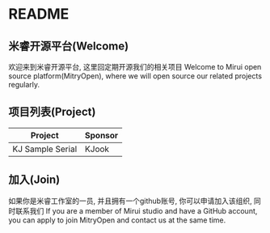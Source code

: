 # README

## 米睿开源平台(Welcome)
欢迎来到米睿开源平台, 这里回定期开源我们的相关项目
Welcome to Mirui open source platform(MitryOpen), where we will open source our related projects regularly.

## 项目列表(Project)
|  Project   | Sponsor  |
|  ----  | ----  |
| KJ Sample Serial  | KJook |

## 加入(Join)
如果你是米睿工作室的一员, 并且拥有一个github账号, 你可以申请加入该组织, 同时联系我们
If you are a member of Mirui studio and have a GitHub account, you can apply to join MitryOpen and contact us at the same time.
